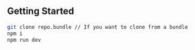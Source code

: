 ## Getting Started
```sh
git clone repo.bundle // If you want to clone from a bundle
npm i
npm run dev
```
